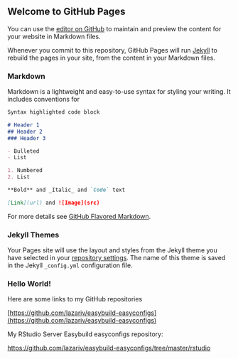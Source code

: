 ## Welcome to GitHub Pages

You can use the [editor on GitHub](https://github.com/lazariv/lazariv.github.io/edit/master/README.md) to maintain and preview the content for your website in Markdown files.

Whenever you commit to this repository, GitHub Pages will run [Jekyll](https://jekyllrb.com/) to rebuild the pages in your site, from the content in your Markdown files.

### Markdown

Markdown is a lightweight and easy-to-use syntax for styling your writing. It includes conventions for

```markdown
Syntax highlighted code block

# Header 1
## Header 2
### Header 3

- Bulleted
- List

1. Numbered
2. List

**Bold** and _Italic_ and `Code` text

[Link](url) and ![Image](src)
```

For more details see [GitHub Flavored Markdown](https://guides.github.com/features/mastering-markdown/).

### Jekyll Themes

Your Pages site will use the layout and styles from the Jekyll theme you have selected in your [repository settings](https://github.com/lazariv/lazariv.github.io/settings). The name of this theme is saved in the Jekyll `_config.yml` configuration file.

### Hello World!

Here are some links to my GitHub repositories

[https://github.com/lazariv/easybuild-easyconfigs](https://github.com/lazariv/easybuild-easyconfigs)

My RStudio Server Easybuild easyconfigs repository:

[https://github.com/lazariv/easybuild-easyconfigs/tree/master/rstudio
](https://github.com/lazariv/easybuild-easyconfigs/tree/master/rstudio)
